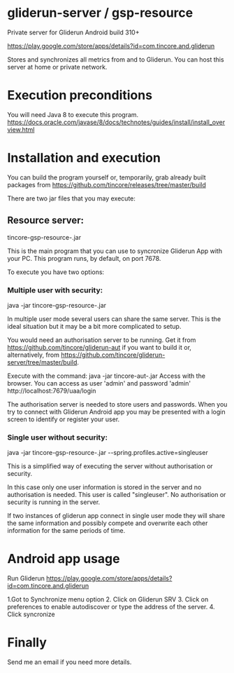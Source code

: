 # gliderun-server / gsp-resource

Private server for Gliderun Android build 310+

https://play.google.com/store/apps/details?id=com.tincore.and.gliderun

Stores and synchronizes all metrics from and to Gliderun.
You can host this server at home or private network.

# Execution preconditions

You will need Java 8 to execute this program.
https://docs.oracle.com/javase/8/docs/technotes/guides/install/install_overview.html

# Installation and execution

You can build the program yourself or, temporarily, grab already built packages from https://github.com/tincore/releases/tree/master/build

There are two jar files that you may execute:

## Resource server:
tincore-gsp-resource-<VERSION>.jar

This is the main program that you can use to syncronize Gliderun App with your PC. This program runs, by default, on port 7678. 

To execute you have two options:

### Multiple user with security:
java -jar tincore-gsp-resource-<VERSION>.jar

In multiple user mode several users can share the same server. This is the ideal situation but it may be a bit more complicated to setup. 

You would need an authorisation server to be running. Get it from https://github.com/tincore/gliderun-aut if you want to build it or, alternatively, from https://github.com/tincore/gliderun-server/tree/master/build.

Execute with the command:
java -jar tincore-aut-<VERSION>.jar
Access with the browser. You can access as user 'admin' and password 'admin'
http://localhost:7679/uaa/login

The authorisation server is needed to store users and passwords. When you try to connect with Gliderun Android app you may be presented with a login screen to identify or register your user.

### Single user without security:

java -jar tincore-gsp-resource-<VERSION>.jar --spring.profiles.active=singleuser

This is a simplified way of executing the server without authorisation or security. 

In this case only one user information is stored in the server and no authorisation is needed. This user is called "singleuser". No authorisation or security is running in the server.

If two instances of gliderun app connect in single user mode they will share the same information and possibly compete and overwrite each other information for the same periods of time.

# Android app usage
Run Gliderun 
https://play.google.com/store/apps/details?id=com.tincore.and.gliderun

1.Got to Synchronize menu option
2. Click on Gliderun SRV
3. Click on preferences to enable autodiscover or type the address of the server.
4. Click syncronize

# Finally

Send me an email if you need more details.
